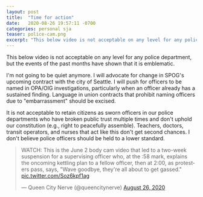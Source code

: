 ```yaml
---
layout: post
title:  "Time for action"
date:   2020-08-26 19:57:11 -0700
categories: personal sja
teaser: police-cam.png
excerpt: "This below video is not acceptable on any level for any police department, but the events of the past months have shown that it is emblematic."
---
```


This below video is not acceptable on any level for any police department, but the events of the past months have shown that it is emblematic.

I'm not going to be quiet anymore.  I will advocate for change in SPOG's upcoming contract with the city of Seattle.  I will push for officers to be named in OPA/OIG investigations, particularly when an officer already has a sustained finding.  Language in union contracts that prohibit naming officers due to "embarrassment" should be excised.

It is not acceptable to retain citizens as sworn officers in our police departments who have broken public trust multiple times and don't uphold our constitution (e.g., right to peacefully assemble).  Teachers, doctors, transit operators, and nurses that act like this don't get second chances.  I don't believe police officers should be held to a lower standard.

<blockquote class="twitter-tweet" data-dnt="true"><p lang="en" dir="ltr">WATCH: This is the June 2 body cam video that led to a two-week suspension for a supervising officer who, at the :58 mark, explains the oncoming kettling plan to a fellow officer, then at 2:00, as protesters pass, says, &quot;Wave goodbye, they&#39;re all about to get gassed.&quot; <a href="https://t.co/Soz6kpf1ag">pic.twitter.com/Soz6kpf1ag</a></p>&mdash; Queen City Nerve (@queencitynerve) <a href="https://twitter.com/queencitynerve/status/1298718282082467847?ref_src=twsrc%5Etfw">August 26, 2020</a></blockquote> <script async src="https://platform.twitter.com/widgets.js" charset="utf-8"></script>